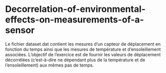# Decorrelation-of-environmental-effects-on-measurements-of-a-sensor
Le fichier dataset.dat contient les mesures d’un capteur de déplacement en fonction du temps ainsi que les mesures de température et d’ensoleillement associées. L’objectif de l’exercice est de fournir les valeurs de déplacement décorrélées (c’est-à-dire ne dépendant plus de la température et de l’ensoleillement) aux mêmes pas de temps.
